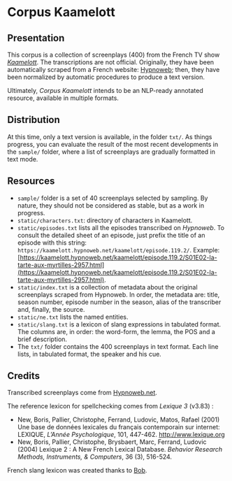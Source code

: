 # Corpus Kaamelott

## Presentation

This corpus is a collection of screenplays (400) from the French TV show [*Kaamelott*](https://fr.wikipedia.org/wiki/Kaamelott). The transcriptions are not official. Originally, they have been automatically scraped from a French website: [Hypnoweb](https://www.hypnoweb.net/); then, they have been normalized by automatic procedures to produce a text version.

Ultimately, *Corpus Kaamelott* intends to be an NLP-ready annotated resource, available in multiple formats.

## Distribution

At this time, only a text version is available, in the folder `txt/`. As things progress, you can evaluate the result of the most recent developments in the `sample/` folder, where a list of screenplays are gradually formatted in text mode.

## Resources

- `sample/` folder is a set of 40 screenplays selected by sampling. By nature, they should not be considered as stable, but as a work in progress.
- `static/characters.txt`: directory of characters in Kaamelott.
- `static/episodes.txt` lists all the episodes transcribed on *Hypnoweb*. To consult the detailed sheet of an episode, just prefix the title of an episode with this string: `https://kaamelott.hypnoweb.net/kaamelott/episode.119.2/`. Example: [https://kaamelott.hypnoweb.net/kaamelott/episode.119.2/S01E02-la-tarte-aux-myrtilles-2957.html](https://kaamelott.hypnoweb.net/kaamelott/episode.119.2/S01E02-la-tarte-aux-myrtilles-2957.html).
- `static/index.txt` is a collection of metadata about the original screenplays scraped from Hypnoweb. In order, the metadata are: title, season number, episode number in the season, alias of the transcriber and, finally, the source.
- `static/ne.txt` lists the named entities.
- `static/slang.txt` is a lexicon of slang expressions in tabulated format. The columns are, in order: the word-form, the lemma, the POS and a brief description.
- The `txt/` folder contains the 400 screenplays in text format. Each line lists, in tabulated format, the speaker and his cue.

## Credits

Transcribed screenplays come from [Hypnoweb.net](https://www.hypnoweb.net/).

The reference lexicon for spellchecking comes from *Lexique 3* (v3.83) :
- New, Boris, Pallier, Christophe, Ferrand, Ludovic, Matos, Rafael (2001) Une base de données lexicales du français contemporain sur internet: LEXIQUE, *L’Année Psychologique*, 101, 447-462. <http://www.lexique.org>
- New, Boris, Pallier, Christophe, Brysbaert, Marc, Ferrand, Ludovic (2004) Lexique 2 : A New French Lexical Database. *Behavior Research Methods, Instruments, & Computers*, 36 (3), 516-524.

French slang lexicon was created thanks to [Bob](https://www.languefrancaise.net/Bob/Introduction).